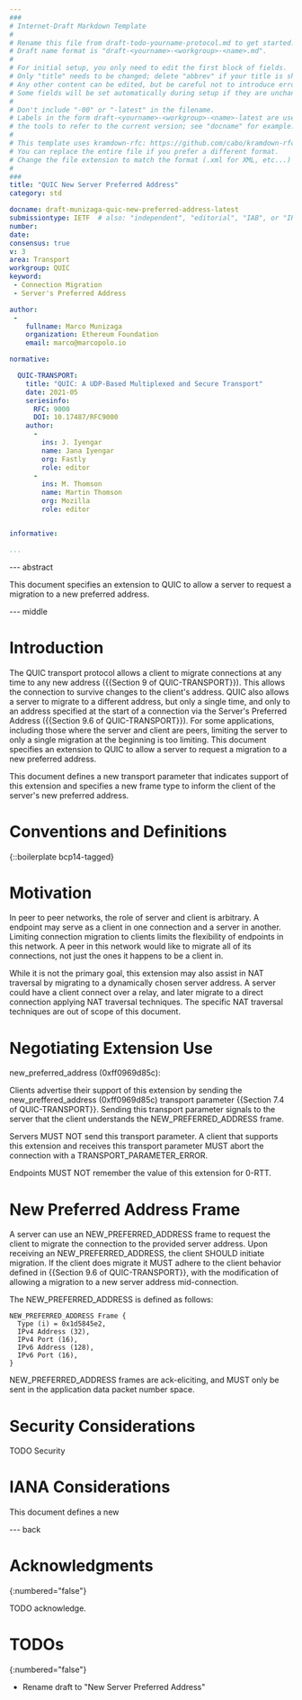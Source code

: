 ```yaml
---
###
# Internet-Draft Markdown Template
#
# Rename this file from draft-todo-yourname-protocol.md to get started.
# Draft name format is "draft-<yourname>-<workgroup>-<name>.md".
#
# For initial setup, you only need to edit the first block of fields.
# Only "title" needs to be changed; delete "abbrev" if your title is short.
# Any other content can be edited, but be careful not to introduce errors.
# Some fields will be set automatically during setup if they are unchanged.
#
# Don't include "-00" or "-latest" in the filename.
# Labels in the form draft-<yourname>-<workgroup>-<name>-latest are used by
# the tools to refer to the current version; see "docname" for example.
#
# This template uses kramdown-rfc: https://github.com/cabo/kramdown-rfc
# You can replace the entire file if you prefer a different format.
# Change the file extension to match the format (.xml for XML, etc...)
#
###
title: "QUIC New Server Preferred Address"
category: std

docname: draft-munizaga-quic-new-preferred-address-latest
submissiontype: IETF  # also: "independent", "editorial", "IAB", or "IRTF"
number:
date:
consensus: true
v: 3
area: Transport
workgroup: QUIC
keyword:
 - Connection Migration
 - Server's Preferred Address

author:
 -
    fullname: Marco Munizaga
    organization: Ethereum Foundation
    email: marco@marcopolo.io

normative:

  QUIC-TRANSPORT:
    title: "QUIC: A UDP-Based Multiplexed and Secure Transport"
    date: 2021-05
    seriesinfo:
      RFC: 9000
      DOI: 10.17487/RFC9000
    author:
      -
        ins: J. Iyengar
        name: Jana Iyengar
        org: Fastly
        role: editor
      -
        ins: M. Thomson
        name: Martin Thomson
        org: Mozilla
        role: editor


informative:

...
```


--- abstract

This document specifies an extension to QUIC to allow a server to request a
migration to a new preferred address.

--- middle

# Introduction

The QUIC transport protocol allows a client to migrate connections at any time
to any new address ({{Section 9 of QUIC-TRANSPORT}}). This allows the connection
to survive changes to the client's address. QUIC also allows a server to migrate
to a different address, but only a single time, and only to an address specified
at the start of a connection via the Server's Preferred Address ({{Section 9.6
of QUIC-TRANSPORT}}). For some applications, including those where the server
and client are peers, limiting the server to only a single migration at the
beginning is too limiting. This document specifies an extension to QUIC to allow
a server to request a migration to a new preferred address.

This document defines a new transport parameter that indicates support of this
extension and specifies a new frame type to inform the client of the server's
new preferred address.

# Conventions and Definitions

{::boilerplate bcp14-tagged}

# Motivation

In peer to peer networks, the role of server and client is arbitrary. A endpoint
may serve as a client in one connection and a server in another. Limiting
connection migration to clients limits the flexibility of endpoints in this
network. A peer in this network would like to migrate all of its connections,
not just the ones it happens to be a client in.

While it is not the primary goal, this extension may also assist in NAT
traversal by migrating to a dynamically chosen server address. A server could
have a client connect over a relay, and later migrate to a direct connection
applying NAT traversal techniques. The specific NAT traversal techniques are out
of scope of this document.

# Negotiating Extension Use

new_preferred_address (0xff0969d85c):

Clients advertise their support of this extension by sending the
new_preffered_address (0xff0969d85c) transport parameter {{Section 7.4 of
QUIC-TRANSPORT}}. Sending this transport parameter signals to the server that
the client understands the NEW_PREFERRED_ADDRESS frame.

Servers MUST NOT send this transport parameter. A client that supports this
extension and receives this transport parameter MUST abort the connection with a
TRANSPORT_PARAMETER_ERROR.

Endpoints MUST NOT remember the value of this extension for 0-RTT.

# New Preferred Address Frame

A server can use an NEW_PREFERRED_ADDRESS frame to request the client to
migrate the connection to the provided server address. Upon receiving an
NEW_PREFERRED_ADDRESS, the client SHOULD initiate migration. If the
client does migrate it MUST adhere to the client behavior defined in {{Section
9.6 of QUIC-TRANSPORT}}, with the modification of allowing a migration to a new
server address mid-connection.

The NEW_PREFERRED_ADDRESS is defined as follows:

~~~
NEW_PREFERRED_ADDRESS Frame {
  Type (i) = 0x1d5845e2,
  IPv4 Address (32),
  IPv4 Port (16),
  IPv6 Address (128),
  IPv6 Port (16),
}
~~~

NEW_PREFERRED_ADDRESS frames are ack-eliciting, and MUST only be sent in the
application data packet number space.

# Security Considerations

TODO Security

# IANA Considerations

This document defines a new

--- back

# Acknowledgments
{:numbered="false"}

TODO acknowledge.

# TODOs
{:numbered="false"}

- Rename draft to "New Server Preferred Address"
